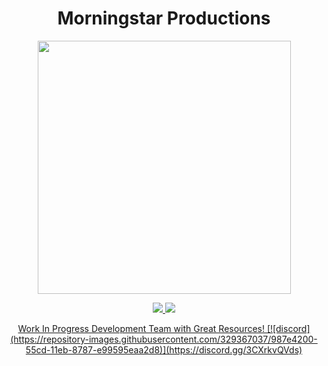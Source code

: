 <div align="center">
  <h1 align="center">Morningstar Productions</h1>
  <kbd>
  <img src="https://media.discordapp.net/attachments/420673025214644236/1011442827043012658/xViperAG_2.png" width="405">
  </kbd>
</div>
<p align="center">
  <tr>
    <td align="center" style="padding=0;width=50%;">
      <a href="https://github.com/xViperAG">
      <img src="https://github-readme-stats.vercel.app/api/?username=xViperAG&theme=dark&show_icons=true"/>
    </td>
    <td align="center" style="padding=0;width=50%;">
      <a href="https://github.com/WolfieValeo">
      <img src="https://github-readme-stats.vercel.app/api/?username=WolfieValeo&theme=dark&show_icons=true"/>
    </td>
  </tr>
</p>
<p align="center">
Work In Progress Development Team with Great Resources!
[![discord](https://repository-images.githubusercontent.com/329367037/987e4200-55cd-11eb-8787-e99595eaa2d8)](https://discord.gg/3CXrkvQVds)
</p>
<!--

<div align="center">
  <kbd>
  <img src="https://media.discordapp.net/attachments/996342018127175751/1001672364813189231/ouroborosresized.png" width="200">
  </kbd>
  <h3 align="center">Join My RP Server Discord Here<h3>
</div>

-->
<p align="center">
https://discord.gg/ouroborosrp
</p>

<!--

**Here are some ideas to get you started:**

🙋‍♀️ A short introduction - what is your organization all about?
🌈 Contribution guidelines - how can the community get involved?
👩‍💻 Useful resources - where can the community find your docs? Is there anything else the community should know?
🍿 Fun facts - what does your team eat for breakfast?
🧙 Remember, you can do mighty things with the power of [Markdown](https://docs.github.com/github/writing-on-github/getting-started-with-writing-and-formatting-on-github/basic-writing-and-formatting-syntax)
-->

